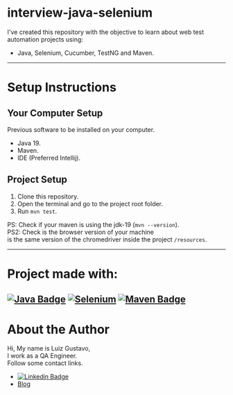 # interview-java-selenium

I've created this repository with the objective to learn about web test automation projects using:
- Java, Selenium, Cucumber, TestNG and Maven.

---

# Setup Instructions

## Your Computer Setup

Previous software to be installed on your computer.
- Java 19.
- Maven.
- IDE (Preferred Intellij).

## Project Setup

1. Clone this repository.
2. Open the terminal and go to the project root folder.
3. Run `mvn test`.

PS: Check if your maven is using the jdk-19 (`mvn --version`).\
PS2: Check is the browser version of your machine\
is the same version of the chromedriver inside the project `/resources`.

---

# Project made with:

[![Java Badge](https://img.shields.io/badge/java-%23ED8B00.svg?style=for-the-badge&logo=java&logoColor=white)](https://www.java.com/)
[![Selenium](https://img.shields.io/badge/-selenium-%43B02A?style=for-the-badge&logo=selenium&logoColor=white)](https://www.selenium.dev/)
[![Maven Badge](https://img.shields.io/badge/Apache%20Maven-C71A36?style=for-the-badge&logo=Apache%20Maven&logoColor=white)](https://maven.apache.org/)
---

# About the Author
Hi, My name is Luiz Gustavo,\
I work as a QA Engineer.\
Follow some contact links.

- [![Linkedin Badge](https://img.shields.io/badge/-LinkedIn-blue?style=flat-square&logo=Linkedin&logoColor=white)](https://www.linkedin.com/in/luizgustavor/)
- [Blog](https://luizdeaguiar.com.br)
